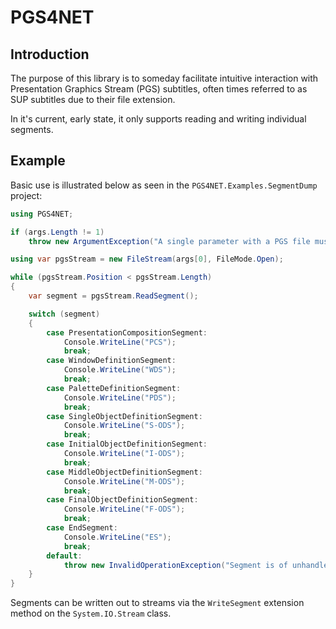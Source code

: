 <!--
    Copyright 2023 William Swartzendruber

    This Source Code Form is subject to the terms of the Mozilla Public License, v. 2.0. If a
    copy of the MPL was not distributed with this file, You can obtain one at
    https://mozilla.org/MPL/2.0/.

    SPDX-License-Identifier: MPL-2.0
-->

# PGS4NET

## Introduction

The purpose of this library is to someday facilitate intuitive interaction with Presentation
Graphics Stream (PGS) subtitles, often times referred to as SUP subtitles due to their file
extension.

In it's current, early state, it only supports reading and writing individual segments.

## Example

Basic use is illustrated below as seen in the `PGS4NET.Examples.SegmentDump` project:

```csharp
using PGS4NET;

if (args.Length != 1)
    throw new ArgumentException("A single parameter with a PGS file must be passed.");

using var pgsStream = new FileStream(args[0], FileMode.Open);

while (pgsStream.Position < pgsStream.Length)
{
    var segment = pgsStream.ReadSegment();

    switch (segment)
    {
        case PresentationCompositionSegment:
            Console.WriteLine("PCS");
            break;
        case WindowDefinitionSegment:
            Console.WriteLine("WDS");
            break;
        case PaletteDefinitionSegment:
            Console.WriteLine("PDS");
            break;
        case SingleObjectDefinitionSegment:
            Console.WriteLine("S-ODS");
            break;
        case InitialObjectDefinitionSegment:
            Console.WriteLine("I-ODS");
            break;
        case MiddleObjectDefinitionSegment:
            Console.WriteLine("M-ODS");
            break;
        case FinalObjectDefinitionSegment:
            Console.WriteLine("F-ODS");
            break;
        case EndSegment:
            Console.WriteLine("ES");
            break;
        default:
            throw new InvalidOperationException("Segment is of unhandled type.");
    }
}
```

Segments can be written out to streams via the `WriteSegment` extension method on the
`System.IO.Stream` class.

